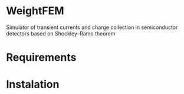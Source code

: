 WeightFEM
=========

Simulator of transient currents and charge collection in semiconductor detectors based on Shockley–Ramo theorem


# Requirements


# Instalation
